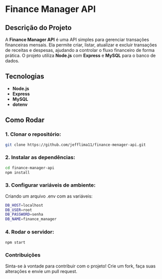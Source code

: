# Finance Manager API

## Descrição do Projeto

A **Finance Manager API** é uma API simples para gerenciar transações financeiras mensais. Ela permite criar, listar, atualizar e excluir transações de receitas e despesas, ajudando a controlar o fluxo financeiro de forma prática. O projeto utiliza **Node.js** com **Express** e **MySQL** para o banco de dados.

## Tecnologias

- **Node.js**
- **Express**
- **MySQL**
- **dotenv**

## Como Rodar

### 1. Clonar o repositório:

```bash
git clone https://github.com/jefflima11/finance-menager-api.git
```
### 2. Instalar as dependências:
```bash
cd finance-manager-api
npm install
```
### 3. Configurar variáveis de ambiente:
Criando um arquivo .env com as variáveis:
```bash
DB_HOST=localhost
DB_USER=root
DB_PASSWORD=senha
DB_NAME=finance_manager
```
### 4. Rodar o servidor:
```bash
npm start
```

### Contribuições
Sinta-se à vontade para contribuir com o projeto! Crie um fork, faça suas alterações e envie um pull request.
